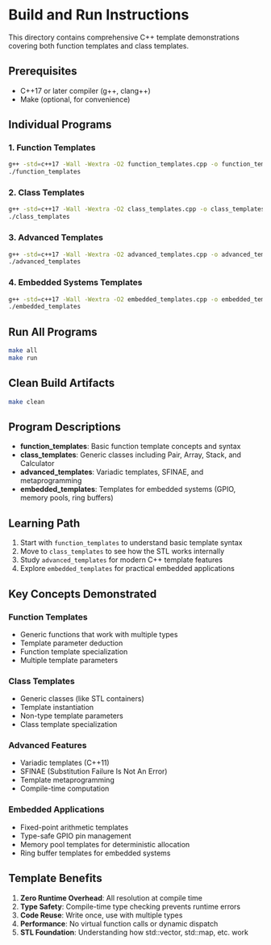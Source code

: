 # Build and Run Instructions

This directory contains comprehensive C++ template demonstrations covering both function templates and class templates.

## Prerequisites
- C++17 or later compiler (g++, clang++)
- Make (optional, for convenience)

## Individual Programs

### 1. Function Templates
```bash
g++ -std=c++17 -Wall -Wextra -O2 function_templates.cpp -o function_templates
./function_templates
```

### 2. Class Templates
```bash
g++ -std=c++17 -Wall -Wextra -O2 class_templates.cpp -o class_templates
./class_templates
```

### 3. Advanced Templates
```bash
g++ -std=c++17 -Wall -Wextra -O2 advanced_templates.cpp -o advanced_templates
./advanced_templates
```

### 4. Embedded Systems Templates
```bash
g++ -std=c++17 -Wall -Wextra -O2 embedded_templates.cpp -o embedded_templates
./embedded_templates
```

## Run All Programs
```bash
make all
make run
```

## Clean Build Artifacts
```bash
make clean
```

## Program Descriptions

- **function_templates**: Basic function template concepts and syntax
- **class_templates**: Generic classes including Pair, Array, Stack, and Calculator
- **advanced_templates**: Variadic templates, SFINAE, and metaprogramming
- **embedded_templates**: Templates for embedded systems (GPIO, memory pools, ring buffers)

## Learning Path

1. Start with `function_templates` to understand basic template syntax
2. Move to `class_templates` to see how the STL works internally
3. Study `advanced_templates` for modern C++ template features
4. Explore `embedded_templates` for practical embedded applications

## Key Concepts Demonstrated

### Function Templates
- Generic functions that work with multiple types
- Template parameter deduction
- Function template specialization
- Multiple template parameters

### Class Templates
- Generic classes (like STL containers)
- Template instantiation
- Non-type template parameters
- Class template specialization

### Advanced Features
- Variadic templates (C++11)
- SFINAE (Substitution Failure Is Not An Error)
- Template metaprogramming
- Compile-time computation

### Embedded Applications
- Fixed-point arithmetic templates
- Type-safe GPIO pin management
- Memory pool templates for deterministic allocation
- Ring buffer templates for embedded systems

## Template Benefits

1. **Zero Runtime Overhead**: All resolution at compile time
2. **Type Safety**: Compile-time type checking prevents runtime errors
3. **Code Reuse**: Write once, use with multiple types
4. **Performance**: No virtual function calls or dynamic dispatch
5. **STL Foundation**: Understanding how std::vector, std::map, etc. work
